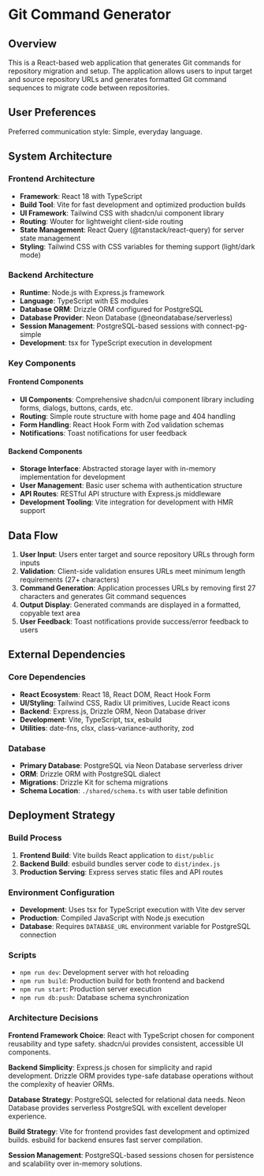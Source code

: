 # Git Command Generator

## Overview

This is a React-based web application that generates Git commands for repository migration and setup. The application allows users to input target and source repository URLs and generates formatted Git command sequences to migrate code between repositories.

## User Preferences

Preferred communication style: Simple, everyday language.

## System Architecture

### Frontend Architecture
- **Framework**: React 18 with TypeScript
- **Build Tool**: Vite for fast development and optimized production builds
- **UI Framework**: Tailwind CSS with shadcn/ui component library
- **Routing**: Wouter for lightweight client-side routing
- **State Management**: React Query (@tanstack/react-query) for server state management
- **Styling**: Tailwind CSS with CSS variables for theming support (light/dark mode)

### Backend Architecture
- **Runtime**: Node.js with Express.js framework
- **Language**: TypeScript with ES modules
- **Database ORM**: Drizzle ORM configured for PostgreSQL
- **Database Provider**: Neon Database (@neondatabase/serverless)
- **Session Management**: PostgreSQL-based sessions with connect-pg-simple
- **Development**: tsx for TypeScript execution in development

### Key Components

#### Frontend Components
- **UI Components**: Comprehensive shadcn/ui component library including forms, dialogs, buttons, cards, etc.
- **Routing**: Simple route structure with home page and 404 handling
- **Form Handling**: React Hook Form with Zod validation schemas
- **Notifications**: Toast notifications for user feedback

#### Backend Components
- **Storage Interface**: Abstracted storage layer with in-memory implementation for development
- **User Management**: Basic user schema with authentication structure
- **API Routes**: RESTful API structure with Express.js middleware
- **Development Tooling**: Vite integration for development with HMR support

## Data Flow

1. **User Input**: Users enter target and source repository URLs through form inputs
2. **Validation**: Client-side validation ensures URLs meet minimum length requirements (27+ characters)
3. **Command Generation**: Application processes URLs by removing first 27 characters and generates Git command sequences
4. **Output Display**: Generated commands are displayed in a formatted, copyable text area
5. **User Feedback**: Toast notifications provide success/error feedback to users

## External Dependencies

### Core Dependencies
- **React Ecosystem**: React 18, React DOM, React Hook Form
- **UI/Styling**: Tailwind CSS, Radix UI primitives, Lucide React icons
- **Backend**: Express.js, Drizzle ORM, Neon Database driver
- **Development**: Vite, TypeScript, tsx, esbuild
- **Utilities**: date-fns, clsx, class-variance-authority, zod

### Database
- **Primary Database**: PostgreSQL via Neon Database serverless driver
- **ORM**: Drizzle ORM with PostgreSQL dialect
- **Migrations**: Drizzle Kit for schema migrations
- **Schema Location**: `./shared/schema.ts` with user table definition

## Deployment Strategy

### Build Process
1. **Frontend Build**: Vite builds React application to `dist/public`
2. **Backend Build**: esbuild bundles server code to `dist/index.js`
3. **Production Serving**: Express serves static files and API routes

### Environment Configuration
- **Development**: Uses tsx for TypeScript execution with Vite dev server
- **Production**: Compiled JavaScript with Node.js execution
- **Database**: Requires `DATABASE_URL` environment variable for PostgreSQL connection

### Scripts
- `npm run dev`: Development server with hot reloading
- `npm run build`: Production build for both frontend and backend
- `npm run start`: Production server execution
- `npm run db:push`: Database schema synchronization

### Architecture Decisions

**Frontend Framework Choice**: React with TypeScript chosen for component reusability and type safety. shadcn/ui provides consistent, accessible UI components.

**Backend Simplicity**: Express.js chosen for simplicity and rapid development. Drizzle ORM provides type-safe database operations without the complexity of heavier ORMs.

**Database Strategy**: PostgreSQL selected for relational data needs. Neon Database provides serverless PostgreSQL with excellent developer experience.

**Build Strategy**: Vite for frontend provides fast development and optimized builds. esbuild for backend ensures fast server compilation.

**Session Management**: PostgreSQL-based sessions chosen for persistence and scalability over in-memory solutions.